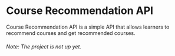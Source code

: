 # Course Recommendation API

Course Recommendation API is a simple API that allows learners to recommend courses and get recommended courses.

###### Note: The project is not up yet.
